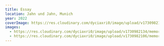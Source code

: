 ```yaml
---
title: Essay
location: Jahn und Jahn, Munich
year: 2022
coverImage: https://res.cloudinary.com/dyciaxri0/image/upload/v1730982148/memory/img10_xecpym.jpg
images:
  - https://res.cloudinary.com/dyciaxri0/image/upload/v1730982134/memory/img4-cover_h1f7r7.jpg
  - https://res.cloudinary.com/dyciaxri0/image/upload/v1730982106/memory/img9_ihevii.jpg
---
```

